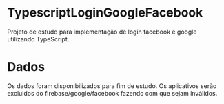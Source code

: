 # TypescriptLoginGoogleFacebook

Projeto de estudo para implementação de login facebook e google utilizando TypeScript.

# Dados

Os dados foram disponibilizados para fim de estudo. Os aplicativos serão excluidos do firebase/google/facebook fazendo com que sejam inválidos.
